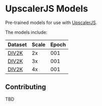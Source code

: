 # UpscalerJS Models

Pre-trained models for use with [UpscalerJS](https://github.com/thekevinscott/UpscalerJS).

The models include:

| Dataset | Scale | Epoch |
| --- | --- |  --- |
| [DIV2K](https://data.vision.ee.ethz.ch/cvl/DIV2K/) | 2x | 001 |
| [DIV2K](https://data.vision.ee.ethz.ch/cvl/DIV2K/) | 3x | 001 |
| [DIV2K](https://data.vision.ee.ethz.ch/cvl/DIV2K/) | 4x | 001 |

## Contributing

TBD
